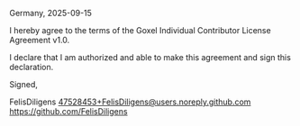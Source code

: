 Germany, 2025-09-15

I hereby agree to the terms of the Goxel Individual Contributor License
Agreement v1.0.

I declare that I am authorized and able to make this agreement and sign this
declaration.

Signed,

FelisDiligens 47528453+FelisDiligens@users.noreply.github.com https://github.com/FelisDiligens